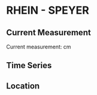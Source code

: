 # RHEIN - SPEYER

## Current Measurement

Current measurement: <Value topic="rivers/pegel-online/RHEIN/SPEYER/measurementValue"/> cm

## Time Series

<TimeSeries topic="rivers/pegel-online/RHEIN/SPEYER/measurementValue" period="week" />

## Location

<WorldMap>
  <Marker lat="49.32380655153638" lon="8.448704637325552" labelTopic="rivers/pegel-online/RHEIN/SPEYER/measurementValue" />
</WorldMap>
